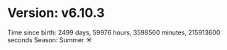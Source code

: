 # Version: v6.10.3
Time since birth: 2499 days, 59976 hours, 3598560 minutes, 215913600 seconds
Season: Summer ☀️
